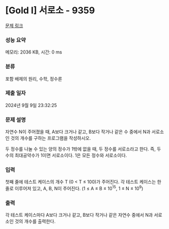 # [Gold I] 서로소 - 9359 

[문제 링크](https://www.acmicpc.net/problem/9359) 

### 성능 요약

메모리: 2036 KB, 시간: 0 ms

### 분류

포함 배제의 원리, 수학, 정수론

### 제출 일자

2024년 9월 9일 23:32:25

### 문제 설명

<p>자연수 N이 주어졌을 때, A보다 크거나 같고, B보다 작거나 같은 수 중에서 N과 서로소인 것의 개수를 구하는 프로그램을 작성하시오.</p>

<p>두 정수를 나눌 수 있는 양의 정수가 1밖에 없을 때, 두 정수를 서로소라고 한다. 즉, 두 수의 최대공약수가 1이면 서로소이다. 1은 모든 정수와 서로소이다.</p>

### 입력 

 <p>첫째 줄에 테스트 케이스의 개수 T (0 < T ≤ 100)가 주어진다. 각 테스트 케이스는 한 줄로 이루어져 있고, A, B, N이 주어진다. (1 ≤ A ≤ B ≤ 10<sup>15</sup>, 1 ≤ N ≤ 10<sup>9</sup>)</p>

### 출력 

 <p>각 테스트 케이스마다 A보다 크거나 같고, B보다 작거나 같은 자연수 중에서 N과 서로소인 것의 개수를 출력한다. </p>

